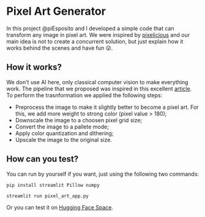 # Pixel Art Generator

In this project @piEsposito and I developed a simple code that can transform any image in pixel art. We were inspired by [pixelicious](https://www.pixelicious.xyz/) and our main idea is not to create a concurrent solution, but just explain how it works behind the scenes and have fun 😜.

## How it works?

We don't use AI here, only classical computer vision to make everything work.
The pipeline that we proposed was inspired in this excellent [article](https://dev.to/miguelmj/make-it-pixel-make-pixel-art-from-any-image-2o4n). To perform the trasnformation we applied the following steps:

- Preprocess the image to make it slightly better to become a pixel art. For this, we add more weight to strong color (pixel value > 180);
- Downscale the image to a choosen pixel grid size;
- Convert the image to a pallete mode;
- Apply color quantization and dithering;
- Upscale the image to the original size.

## How can you test?

You can run by yourself if you want, just using the following two commands:

`pip install streamlit Pillow numpy`

`streamlit run pixel_art_app.py`

Or you can test it on [Hugging Face Space](https://huggingface.co/spaces/pedrogengo/pixel_art).